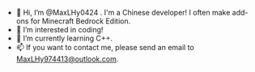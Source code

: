 - 👋 Hi, I’m @MaxLHy0424 . I'm a Chinese developer! I often make add-ons for Minecraft Bedrock Edition. 
- 👀 I’m interested in coding!
- 🌱 I’m currently learning C++.
- 📫 If you want to contact me, please send an  email to MaxLHy974413@outlook.com.

<!---
MaxLHy0424/MaxLHy0424 is a ✨ special ✨ repository because its `README.md` (this file) appears on your GitHub profile.
You can click the Preview link to take a look at your changes.
--->
